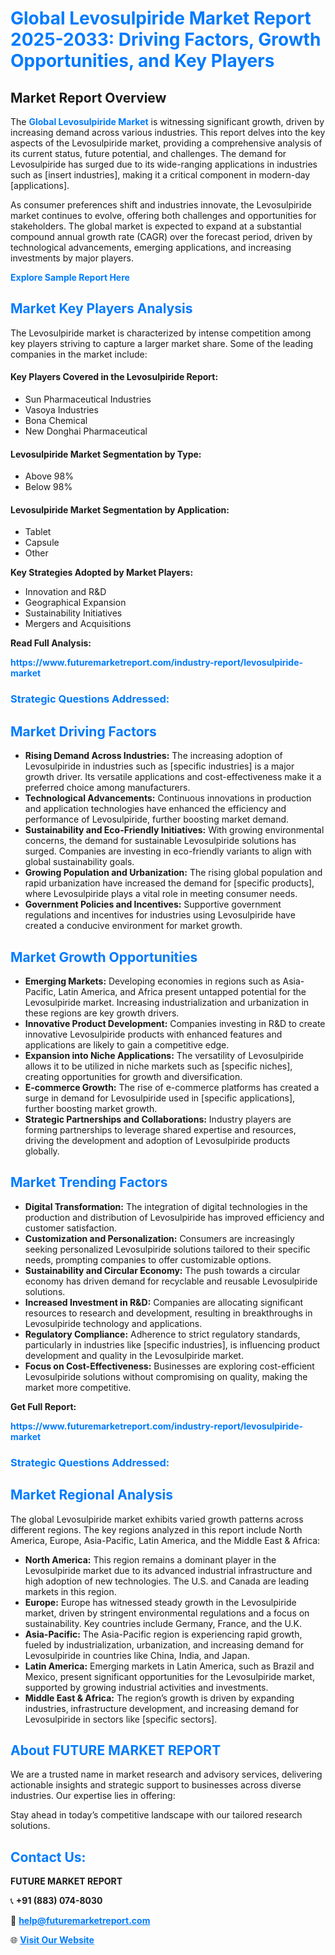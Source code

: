 <h1 style="color: #007BFF;">Global Levosulpiride Market Report 2025-2033: Driving Factors, Growth Opportunities, and Key Players</h1>

<section id="overview">
<h2>Market Report Overview</h2>
<p>The <a href="https://www.futuremarketreport.com/industry-report/levosulpiride-market" style="color: #007BFF; text-decoration: none;"><strong>Global Levosulpiride Market</strong></a> is witnessing significant growth, driven by increasing demand across various industries. This report delves into the key aspects of the Levosulpiride market, providing a comprehensive analysis of its current status, future potential, and challenges. The demand for Levosulpiride has surged due to its wide-ranging applications in industries such as [insert industries], making it a critical component in modern-day [applications].</p>
<p>As consumer preferences shift and industries innovate, the Levosulpiride market continues to evolve, offering both challenges and opportunities for stakeholders. The global market is expected to expand at a substantial compound annual growth rate (CAGR) over the forecast period, driven by technological advancements, emerging applications, and increasing investments by major players.</p>
</section>

<section id="overview">
<p><a href="https://www.futuremarketreport.com/request-sample/reportId=47233" style="color: #007BFF; text-decoration: none;"><strong>Explore Sample Report Here</strong></a></p>
</section>

<section id="key-players">
<h2 style="color: #007BFF;">Market Key Players Analysis</h2>
<p>The Levosulpiride market is characterized by intense competition among key players striving to capture a larger market share. Some of the leading companies in the market include:</p>
<h4>Key Players Covered in the Levosulpiride Report:</h4>
<ul><li>Sun Pharmaceutical Industries</li><li>Vasoya Industries</li><li>Bona Chemical</li><li>New Donghai Pharmaceutical</li></ul>
<h4>Levosulpiride Market Segmentation by Type:</h4>
<ul><li>Above 98%</li><li>Below 98%</li></ul>

<h4>Levosulpiride Market Segmentation by Application:</h4>
<ul><li>Tablet</li><li>Capsule</li><li>Other</li></ul>
<p><strong>Key Strategies Adopted by Market Players:</strong></p>
<ul>
<li>Innovation and R&D</li>
<li>Geographical Expansion</li>
<li>Sustainability Initiatives</li>
<li>Mergers and Acquisitions</li>
</ul>
</section>

<section>
<p><strong>Read Full Analysis: </strong></p><a href="https://www.futuremarketreport.com/industry-report/levosulpiride-market" style="color: #007BFF; text-decoration: none;"><strong>https://www.futuremarketreport.com/industry-report/levosulpiride-market</strong></a>
<h3 style="color: #007BFF;">Strategic Questions Addressed:</h3>
</section>

<section id="driving-factors">
<h2 style="color: #007BFF;">Market Driving Factors</h2>
<ul>
<li><strong>Rising Demand Across Industries:</strong> The increasing adoption of Levosulpiride in industries such as [specific industries] is a major growth driver. Its versatile applications and cost-effectiveness make it a preferred choice among manufacturers.</li>
<li><strong>Technological Advancements:</strong> Continuous innovations in production and application technologies have enhanced the efficiency and performance of Levosulpiride, further boosting market demand.</li>
<li><strong>Sustainability and Eco-Friendly Initiatives:</strong> With growing environmental concerns, the demand for sustainable Levosulpiride solutions has surged. Companies are investing in eco-friendly variants to align with global sustainability goals.</li>
<li><strong>Growing Population and Urbanization:</strong> The rising global population and rapid urbanization have increased the demand for [specific products], where Levosulpiride plays a vital role in meeting consumer needs.</li>
<li><strong>Government Policies and Incentives:</strong> Supportive government regulations and incentives for industries using Levosulpiride have created a conducive environment for market growth.</li>
</ul>
</section>

<section id="growth-opportunities">
<h2 style="color: #007BFF;">Market Growth Opportunities</h2>
<ul>
<li><strong>Emerging Markets:</strong> Developing economies in regions such as Asia-Pacific, Latin America, and Africa present untapped potential for the Levosulpiride market. Increasing industrialization and urbanization in these regions are key growth drivers.</li>
<li><strong>Innovative Product Development:</strong> Companies investing in R&D to create innovative Levosulpiride products with enhanced features and applications are likely to gain a competitive edge.</li>
<li><strong>Expansion into Niche Applications:</strong> The versatility of Levosulpiride allows it to be utilized in niche markets such as [specific niches], creating opportunities for growth and diversification.</li>
<li><strong>E-commerce Growth:</strong> The rise of e-commerce platforms has created a surge in demand for Levosulpiride used in [specific applications], further boosting market growth.</li>
<li><strong>Strategic Partnerships and Collaborations:</strong> Industry players are forming partnerships to leverage shared expertise and resources, driving the development and adoption of Levosulpiride products globally.</li>
</ul>
</section>

<section id="trending-factors">
<h2 style="color: #007BFF;">Market Trending Factors</h2>
<ul>
<li><strong>Digital Transformation:</strong> The integration of digital technologies in the production and distribution of Levosulpiride has improved efficiency and customer satisfaction.</li>
<li><strong>Customization and Personalization:</strong> Consumers are increasingly seeking personalized Levosulpiride solutions tailored to their specific needs, prompting companies to offer customizable options.</li>
<li><strong>Sustainability and Circular Economy:</strong> The push towards a circular economy has driven demand for recyclable and reusable Levosulpiride solutions.</li>
<li><strong>Increased Investment in R&D:</strong> Companies are allocating significant resources to research and development, resulting in breakthroughs in Levosulpiride technology and applications.</li>
<li><strong>Regulatory Compliance:</strong> Adherence to strict regulatory standards, particularly in industries like [specific industries], is influencing product development and quality in the Levosulpiride market.</li>
<li><strong>Focus on Cost-Effectiveness:</strong> Businesses are exploring cost-efficient Levosulpiride solutions without compromising on quality, making the market more competitive.</li>
</ul>
</section>

<section>
<p><strong>Get Full Report: </strong></p><a href="https://www.futuremarketreport.com/industry-report/levosulpiride-market" style="color: #007BFF; text-decoration: none;"><strong>https://www.futuremarketreport.com/industry-report/levosulpiride-market</strong></a>
<h3 style="color: #007BFF;">Strategic Questions Addressed:</h3>
</section>


<section id="regional-analysis">
<h2 style="color: #007BFF;">Market Regional Analysis</h2>
<p>The global Levosulpiride market exhibits varied growth patterns across different regions. The key regions analyzed in this report include North America, Europe, Asia-Pacific, Latin America, and the Middle East & Africa:</p>
<ul>
<li><strong>North America:</strong> This region remains a dominant player in the Levosulpiride market due to its advanced industrial infrastructure and high adoption of new technologies. The U.S. and Canada are leading markets in this region.</li>
<li><strong>Europe:</strong> Europe has witnessed steady growth in the Levosulpiride market, driven by stringent environmental regulations and a focus on sustainability. Key countries include Germany, France, and the U.K.</li>
<li><strong>Asia-Pacific:</strong> The Asia-Pacific region is experiencing rapid growth, fueled by industrialization, urbanization, and increasing demand for Levosulpiride in countries like China, India, and Japan.</li>
<li><strong>Latin America:</strong> Emerging markets in Latin America, such as Brazil and Mexico, present significant opportunities for the Levosulpiride market, supported by growing industrial activities and investments.</li>
<li><strong>Middle East & Africa:</strong> The region’s growth is driven by expanding industries, infrastructure development, and increasing demand for Levosulpiride in sectors like [specific sectors].</li>
</ul>
</section>

<footer>
<h2 style="color: #007BFF;">About FUTURE MARKET REPORT</h2>
<p>We are a trusted name in market research and advisory services, delivering actionable insights and strategic support to businesses across diverse industries. Our expertise lies in offering:</p>

<p>Stay ahead in today’s competitive landscape with our tailored research solutions.</p>

<h2 style="color: #007BFF;">Contact Us:</h2>
<p><strong>FUTURE MARKET REPORT</strong></p>
<p>📞 <strong>+91 (883) 074-8030</strong></p>
<p>📧 <strong><a href="mailto:help@futuremarketreport.com" style="color: #007BFF;">help@futuremarketreport.com</a></strong></p>
<p>🌐 <strong><a href="https://www.futuremarketreport.com/" style="color: #007BFF;">Visit Our Website</a></strong></p>
</footer>